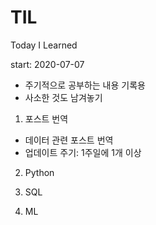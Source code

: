 # TIL
Today I Learned

start: 2020-07-07
- 주기적으로 공부하는 내용 기록용
- 사소한 것도 남겨놓기

1. 포스트 번역
- 데이터 관련 포스트 번역
- 업데이트 주기: 1주일에 1개 이상

2. Python

3. SQL

4. ML
